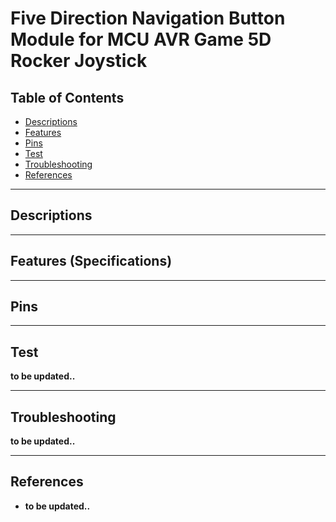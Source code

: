 # Five Direction Navigation Button Module for MCU AVR Game 5D Rocker Joystick

## Table of Contents

-   [Descriptions](#descriptions)
-   [Features](#features)
-   [Pins](#pins)
-   [Test](#test-code)
-   [Troubleshooting](#troubleshooting)
-   [References](#references)

---

## Descriptions

---

## Features (Specifications)

---

## Pins

---

## Test

**to be updated..**

---

## Troubleshooting

**to be updated..**

---

## References

-   **to be updated..**
